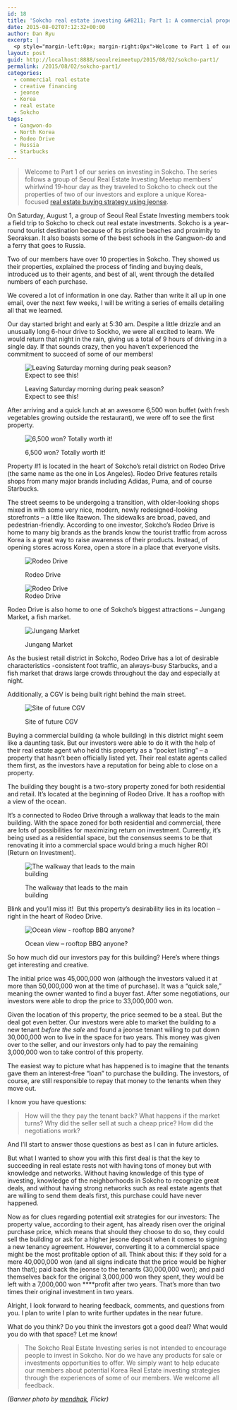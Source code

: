 ```yaml
---
id: 18
title: 'Sokcho real estate investing &#8211; Part 1: A commercial property in the heart of a shopping district for $3,000'
date: 2015-08-02T07:12:32+00:00
author: Dan Ryu
excerpt: |
  <p style="margin-left:0px; margin-right:0px">Welcome to Part 1 of our series on investing in Sokcho. The series follows a group of Seoul Real Estate Investing Meetup members' whirlwind 19-hour day as they traveled to Sokcho to check out the properties of two of our investors and explore a unique Korea-focused <a href="http://seoulreimeetup.com/korea/how-to-buy-an-apartment-in-korea-for-5000">real estate buying strategy using jeonse</a>.</p>
layout: post
guid: http://localhost:8888/seoulreimeetup/2015/08/02/sokcho-part1/
permalink: /2015/08/02/sokcho-part1/
categories:
  - commercial real estate
  - creative financing
  - jeonse
  - Korea
  - real estate
  - Sokcho
tags:
  - Gangwon-do
  - North Korea
  - Rodeo Drive
  - Russia
  - Starbucks
---
```

> Welcome to Part 1 of our series on investing in Sokcho. The series follows a group of Seoul Real Estate Investing Meetup members&#8217; whirlwind 19-hour day as they traveled to Sokcho to check out the properties of two of our investors and explore a unique Korea-focused [real estate buying strategy using jeonse](http://seoulreimeetup.com/korea/how-to-buy-an-apartment-in-korea-for-5000).

On Saturday, August 1, a group of Seoul Real Estate Investing members took a field trip to Sokcho to check out real estate investments. Sokcho is a year-round tourist destination because of its pristine beaches and proximity to Seoraksan. It also boasts some of the best schools in the Gangwon-do and a ferry that goes to Russia.

Two of our members have over 10 properties in Sokcho. They showed us their properties,&nbsp;explained the process of finding and buying deals, introduced us to their agents, and best of all, went through the detailed numbers of each purchase.

We covered a lot of information in one day. Rather than write it all up in one email, over the next few weeks, I will be writing a series of emails detailing all that we learned.

Our day started bright and early at 5:30 am. Despite a little drizzle and an unusually long 6-hour drive to Sockho, we were all excited to learn. We would return that night in the rain, giving us a total of 9 hours of driving in a single day. If that sounds crazy, then you haven&#8217;t experienced the commitment to succeed of some of our members!<figure style="width: 360px" class="wp-caption alignnone">

![ Leaving Saturday morning during peak season? Expect to see this! ](https://images.squarespace-cdn.com/content/v1/568a65ced82d5eb432851580/1453796820510-EK35U54ELDRZYI9D8UMD/ke17ZwdGBToddI8pDm48kBOgj54rjDr_Cn6PM_k60KRZw-zPPgdn4jUwVcJE1ZvWEtT5uBSRWt4vQZAgTJucoTqqXjS3CfNDSuuf31e0tVEKkQYvUWYDGucKKvWZWT9N9L90-KjAI_O_7ekO9cCJxKxn0PwarrxMOBK5uU32Nvo/image-asset.jpeg?format=original) <figcaption class="wp-caption-text">Leaving Saturday morning during peak season? Expect to see this!</figcaption></figure> 

After arriving and a quick lunch at an awesome 6,500 won buffet (with fresh vegetables growing outside the restaurant), we were off to see the first property.<figure style="width: 270px" class="wp-caption alignnone">

![ 6,500 won? Totally worth it! ](https://images.squarespace-cdn.com/content/v1/568a65ced82d5eb432851580/1453798101009-BTBUU8TTQZHS42ZD8PZV/ke17ZwdGBToddI8pDm48kNoWUkuQ52hbt6HGl2iUBl1Zw-zPPgdn4jUwVcJE1ZvWhcwhEtWJXoshNdA9f1qD7Xj1nVWs2aaTtWBneO2WM-vbvhq25UcxHyKUVxdyq7VDfTcVNkwit4tqF6nfm7adPA/buffet?format=original) <figcaption class="wp-caption-text">6,500 won? Totally worth it!</figcaption></figure> 

Property #1 is located in the heart of Sokcho&#8217;s retail district on Rodeo Drive (the same name as the one in Los Angeles). Rodeo Drive features retails shops from many major brands including Adidas, Puma, and of course Starbucks.

The street seems to be undergoing a transition,&nbsp;with older-looking shops mixed in with some very nice, modern, newly redesigned-looking storefronts &#8211; a little like Itaewon. The sidewalks are broad, paved, and pedestrian-friendly. According to one investor,&nbsp;Sokcho&#8217;s Rodeo Drive is home to many big brands as the brands know the tourist traffic from across Korea is a great way to raise awareness of their products. Instead, of opening stores across Korea, open a store in a place that everyone visits.<figure style="width: 360px" class="wp-caption alignnone">

![ Rodeo Drive ](https://images.squarespace-cdn.com/content/v1/568a65ced82d5eb432851580/1453798967800-CERJOPAI3I1BKJVDH5RC/ke17ZwdGBToddI8pDm48kBOgj54rjDr_Cn6PM_k60KRZw-zPPgdn4jUwVcJE1ZvWEtT5uBSRWt4vQZAgTJucoTqqXjS3CfNDSuuf31e0tVEKkQYvUWYDGucKKvWZWT9N9L90-KjAI_O_7ekO9cCJxKxn0PwarrxMOBK5uU32Nvo/image-asset.jpeg?format=original) <figcaption class="wp-caption-text">Rodeo Drive</figcaption></figure> <figure style="width: 360px" class="wp-caption alignnone">![ Rodeo Drive ](https://images.squarespace-cdn.com/content/v1/568a65ced82d5eb432851580/1453799081466-BUXDBGEKUHDHAC97UE5U/ke17ZwdGBToddI8pDm48kBOgj54rjDr_Cn6PM_k60KRZw-zPPgdn4jUwVcJE1ZvWEtT5uBSRWt4vQZAgTJucoTqqXjS3CfNDSuuf31e0tVEKkQYvUWYDGucKKvWZWT9N9L90-KjAI_O_7ekO9cCJxKxn0PwarrxMOBK5uU32Nvo/image-asset.jpeg?format=original)<figcaption class="wp-caption-text">Rodeo Drive</figcaption></figure> 

Rodeo Drive is also home to one of Sokcho&#8217;s biggest attractions &#8211; Jungang Market, a fish market.<figure style="width: 360px" class="wp-caption alignnone">

![ Jungang Market ](https://images.squarespace-cdn.com/content/v1/568a65ced82d5eb432851580/1453799228162-C2ZY5I803FLU40BRTKDF/ke17ZwdGBToddI8pDm48kBOgj54rjDr_Cn6PM_k60KRZw-zPPgdn4jUwVcJE1ZvWEtT5uBSRWt4vQZAgTJucoTqqXjS3CfNDSuuf31e0tVEKkQYvUWYDGucKKvWZWT9N9L90-KjAI_O_7ekO9cCJxKxn0PwarrxMOBK5uU32Nvo/image-asset.jpeg?format=original) <figcaption class="wp-caption-text">Jungang Market</figcaption></figure> 

As the busiest retail district in Sokcho, Rodeo Drive has a lot of desirable characteristics -consistent foot traffic, an always-busy Starbucks, and a fish market that draws large crowds throughout the day and especially at night.

Additionally, a CGV is being built right behind the main street.<figure style="width: 360px" class="wp-caption alignnone">

![ Site of future CGV ](https://images.squarespace-cdn.com/content/v1/568a65ced82d5eb432851580/1453799340694-MDCNWAN9VLLKSZQ8ZFZI/ke17ZwdGBToddI8pDm48kBOgj54rjDr_Cn6PM_k60KRZw-zPPgdn4jUwVcJE1ZvWEtT5uBSRWt4vQZAgTJucoTqqXjS3CfNDSuuf31e0tVEKkQYvUWYDGucKKvWZWT9N9L90-KjAI_O_7ekO9cCJxKxn0PwarrxMOBK5uU32Nvo/image-asset.jpeg?format=original) <figcaption class="wp-caption-text">Site of future CGV</figcaption></figure> 

Buying a commercial building (a whole building) in this district might seem like a daunting task. But our investors were able to do it with the help of their real estate agent who held this property as a &#8220;pocket listing&#8221; &#8211; a property that hasn&#8217;t been officially listed yet. Their real estate agents called them first, as the investors have a reputation for being able to close on a property.

The building they bought is a two-story property zoned for both residential and retail.&nbsp;It&#8217;s located at the beginning of Rodeo Drive. It has a rooftop with a view of the ocean.

It&#8217;s a connected to Rodeo Drive through a walkway that leads to the main building. With the space zoned for both residential and commercial, there are lots of possibilities for maximizing return on investment. Currently, it&#8217;s being used as a residential space, but the consensus seems to be that renovating it into a commercial space would bring a much higher ROI (Return on Investment).<figure style="width: 270px" class="wp-caption alignnone">

![ The walkway that leads to the main building ](https://images.squarespace-cdn.com/content/v1/568a65ced82d5eb432851580/1453800292452-DOEEM98Q79DYI2MVOONU/ke17ZwdGBToddI8pDm48kNoWUkuQ52hbt6HGl2iUBl1Zw-zPPgdn4jUwVcJE1ZvWhcwhEtWJXoshNdA9f1qD7Xj1nVWs2aaTtWBneO2WM-vbvhq25UcxHyKUVxdyq7VDfTcVNkwit4tqF6nfm7adPA/image-asset.jpeg?format=original) <figcaption class="wp-caption-text">The walkway that leads to the main building</figcaption></figure> 

Blink and you&#8217;ll miss it! &nbsp;But this property&#8217;s desirability lies in its location &#8211; right in the heart of Rodeo Drive.<figure style="width: 360px" class="wp-caption alignnone">

![ Ocean view - rooftop BBQ anyone? ](https://images.squarespace-cdn.com/content/v1/568a65ced82d5eb432851580/1453800484460-MBZTTSBTRCFMP6HJCDCW/ke17ZwdGBToddI8pDm48kBOgj54rjDr_Cn6PM_k60KRZw-zPPgdn4jUwVcJE1ZvWEtT5uBSRWt4vQZAgTJucoTqqXjS3CfNDSuuf31e0tVEKkQYvUWYDGucKKvWZWT9N9L90-KjAI_O_7ekO9cCJxKxn0PwarrxMOBK5uU32Nvo/image-asset.jpeg?format=original) <figcaption class="wp-caption-text">Ocean view &#8211; rooftop BBQ anyone?</figcaption></figure> 

So how much did our investors pay for this building? Here&#8217;s where things get interesting and creative.

The initial price was 45,000,000 won (although the investors valued it at more than 50,000,000 won at the time of purchase).&nbsp;It was a &#8220;quick sale,&#8221; meaning the owner wanted to find a buyer fast. After some negotiations, our investors were able to drop the price to 33,000,000 won.

Given the location of this property, the price seemed to be a steal. But the deal got even better. Our investors were able to market the building to a new tenant _before the sale_&nbsp;and found a jeonse tenant willing to put down 30,000,000 won to live in the space for two years. This money was given over to the seller,&nbsp;and our investors only had to pay the remaining 3,000,000 won to take control of this property.

The easiest way to picture what has happened is to imagine that the tenants gave them an interest-free &#8220;loan&#8221;&nbsp;to purchase the building. The investors, of course, are still responsible to repay that money to the tenants when they move out.

I know you have questions:

> How will the they pay the tenant back? What happens if the market turns? Why did the seller sell at such a cheap price? How did the negotiations work?

And I&#8217;ll start to answer those questions as best as I can in future articles.

But what I wanted to show you with this first deal is that the key to succeeding in real estate rests not with having tons of money but with knowledge and networks. Without having knowledge of this type of investing, knowledge of the neighborhoods in Sokcho to recognize great deals, and without having strong networks such as real estate agents that are willing to send them deals first, this purchase could have never happened.

Now as for clues regarding potential exit strategies for our investors:&nbsp;The property value, according to their agent, has already risen over the original purchase price,&nbsp;which means that should they choose to do so, they could sell the building or ask for a higher jesone deposit when it comes to signing a new tenancy agreement. However, converting it to a commercial space might be the most profitable option of all.&nbsp;Think about this: if they sold for a mere 40,000,000 won (and all signs indicate that the price would be higher than that);&nbsp;paid back the jeonse to the tenants (30,000,000 won);&nbsp;and paid themselves back for the original 3,000,000 won they spent, they would be left with a 7,000,000 won ****profit after two years. That&#8217;s more than two times their original investment in two years.

Alright, I look forward to hearing feedback, comments, and questions from you. I plan to write I plan to write further updates in the near future.

What do you think? Do you think the investors got a good deal? What would you do with that space? Let me know!

> The Sokcho Real Estate Investing series is not intended to encourage people to invest in Sokcho. Nor do we have any products for sale or investments opportunities to offer. We simply want to help educate our members about potential Korea Real Estate investing strategies through the experiences of some of our members. We welcome all feedback.

_(Banner photo by <a target="_blank" href="https://www.flickr.com/photos/mendhak/4572352828/in/album-72157623637573964/" rel="noopener noreferrer">mendhak</a>, Flickr)_
